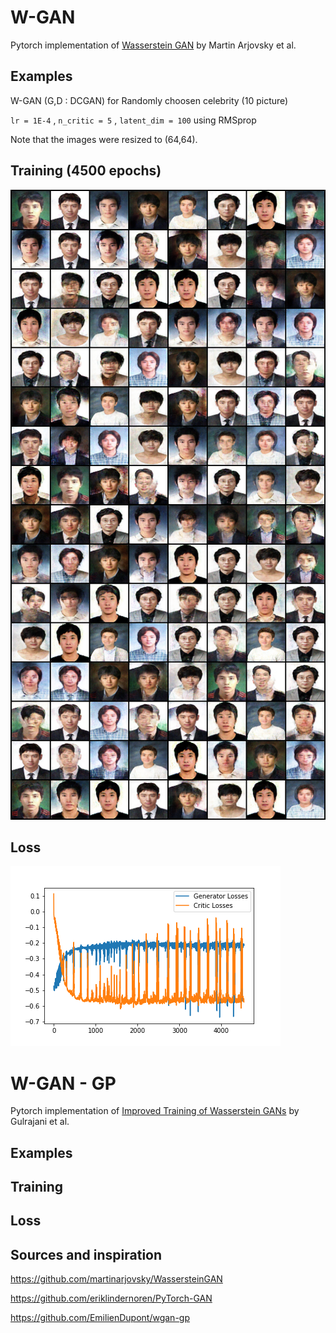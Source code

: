 # W-GAN
Pytorch implementation of [Wasserstein GAN](https://arxiv.org/abs/1701.07875) by Martin Arjovsky et al.
## Examples
W-GAN (G,D : DCGAN)
for Randomly choosen celebrity (10 picture)

`lr = 1E-4` , `n_critic = 5` , `latent_dim = 100` using RMSprop

Note that the images were resized to (64,64).

## Training (4500 epochs)
![samples_imgs](https://github.com/Oowkrap/W-GAN/blob/master/imgs/sample_imgs.png)

## Loss
![loss](https://github.com/Oowkrap/W-GAN/blob/master/imgs/loss.png)


# W-GAN - GP
Pytorch implementation of [Improved Training of Wasserstein GANs](https://arxiv.org/abs/1704.00028) by Gulrajani et al.
## Examples

## Training

## Loss




## Sources and inspiration
https://github.com/martinarjovsky/WassersteinGAN

https://github.com/eriklindernoren/PyTorch-GAN

https://github.com/EmilienDupont/wgan-gp
